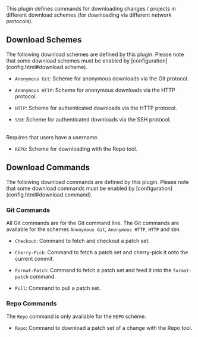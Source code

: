 This plugin defines commands for downloading changes / projects in
different download schemes (for downloading via different network
protocols).

Download Schemes
----------------

The following download schemes are defined by this plugin. Please note
that some download schemes must be enabled by [configuration]
(config.html#download.scheme).

* `Anonymous Git`: Scheme for anonymous downloads via the Git protocol.

* `Anonymous HTTP`: Scheme for anonymous downloads via the HTTP protocol.

* `HTTP`: Scheme for authenticated downloads via the HTTP protocol.

* `SSH`: Scheme for authenticated downloads via the SSH protocol.
<br />
Requires that users have a username.

* `REPO`: Scheme for downloading with the Repo tool.

Download Commands
-----------------

The following download commands are defined by this plugin. Please note
that some download commands must be enabled by [configuration]
(config.html#download.command).

### Git Commands

All Git commands are for the Git command line. The Git commands are
available for the schemes `Anonymous Git`, `Anonymous HTTP`, `HTTP` and
`SSH`.

* `Checkout`:
Command to fetch and checkout a patch set.

* `Cherry-Pick`:
Command to fetch a patch set and cherry-pick it onto the current
commit.

* `Format-Patch`:
Command to fetch a patch set and feed it into the `format-patch`
command.

* `Pull`:
Command to pull a patch set.

### Repo Commands

The `Repo` command is only available for the `REPO` scheme.

* `Repo`:
Command to download a patch set of a change with the Repo tool.

